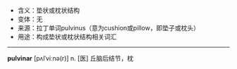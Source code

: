 - <span class="definition">含义：垫状或枕状结构</span>
- <span class="definition">变体：无</span>
- <span class="definition">来源：拉丁单词pulvinus（意为cushion或pillow，即垫子或枕头）</span>
- <span class="definition">用途：构成垫状或枕状结构相关词汇</span>

---

<span class="vocabulary">**pulvinar**</span> [pʌlˈviːnə(r)] n. [医] 丘脑后结节，枕


